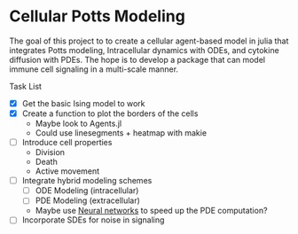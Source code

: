 # Cellular Potts Modeling 

The goal of this project to to create a cellular agent-based model in julia that integrates Potts modeling, Intracellular dynamics with ODEs, and cytokine diffusion with PDEs. The hope is to develop a package that can model immune cell signaling in a multi-scale manner.



Task List

- [x] Get the basic Ising model to work
- [x] Create a function to plot the borders of the cells
  - Maybe look to Agents.jl
  - Could use linesegments + heatmap with makie
- [ ] Introduce cell properties
  - Division
  - Death
  - Active movement 
- [ ] Integrate hybrid modeling schemes
  - [ ] ODE Modeling (intracellular)
  - [ ] PDE Modeling (extracellular)
  - Maybe use [Neural networks](https://github.com/SciML/NeuralPDE.jl) to speed up the PDE computation?
- [ ] Incorporate SDEs for noise in signaling